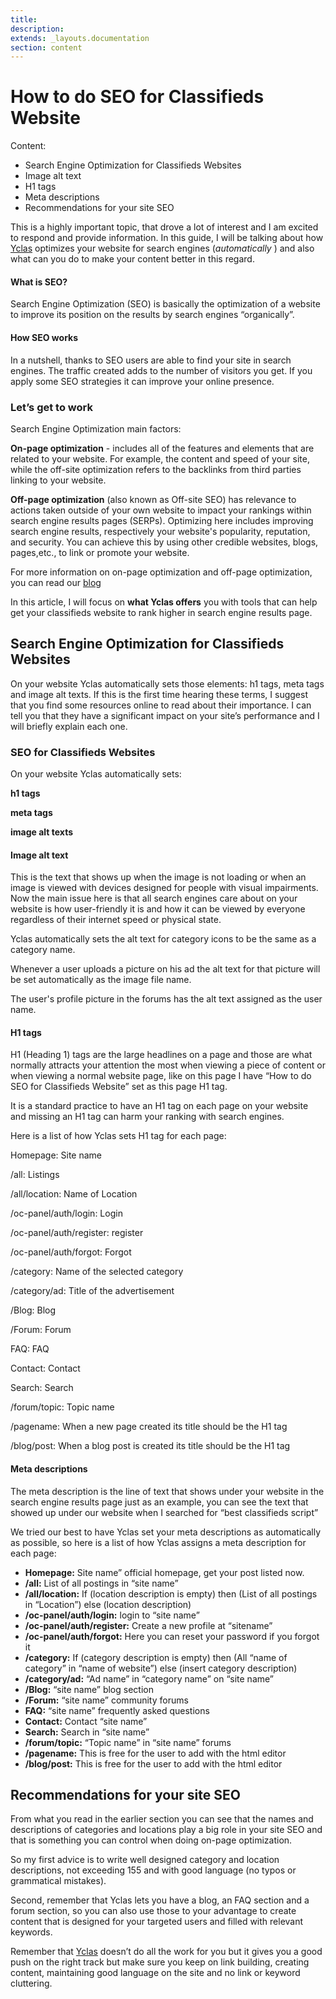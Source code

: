 ```yaml
---
title:
description:
extends: _layouts.documentation
section: content
---
```


# How to do SEO for Classifieds Website
Content:
-   Search Engine Optimization for Classifieds Websites
-   Image alt text
-    H1 tags
-   Meta descriptions
-   Recommendations for your site SEO

This is a highly important topic, that drove a lot of interest and I am excited to respond and provide information. 
In this guide, I will be talking about how  [Yclas](http://yclas.com/)  optimizes your website for search engines (*automatically* ) and also what can you do to make your content better in this regard.

#### What is SEO?  

Search Engine Optimization (SEO) is basically the optimization of a website to improve its position on the results by search engines “organically”.

#### How SEO works

In a nutshell, thanks to SEO users are able to find your site in search engines. The traffic created adds to the number of visitors you get. If you apply some SEO strategies it can improve your online presence. 

### Let’s get to work

Search Engine Optimization main factors:

**On-page optimization** - includes all of the features and elements that are related to your website. For example, the content and speed of your site, while the off-site optimization refers to the backlinks from third parties linking to your website.

**Off-page optimization** (also known as Off-site SEO) has relevance to actions taken outside of your own website to impact your rankings within search engine results pages (SERPs). Optimizing here includes improving search engine results, respectively your website's popularity, reputation, and security. You can achieve this by using other credible websites, blogs, pages,etc., to link or promote your website.

For more information on on-page optimization and off-page optimization, you can read our [blog](https://yclas.com/blog/seo-for-classified-websites-with-yclas.html)

In this article, I will focus on  **what Yclas offers**  you with tools that can help get your classifieds website to rank higher in search engine results page.

## Search Engine Optimization for Classifieds Websites

On your website Yclas automatically sets those elements: h1 tags, meta tags and image alt texts. If this is the first time hearing these terms, I suggest that you find some resources online to read about their importance. I can tell you that they have a significant impact on your site’s performance and I will briefly explain each one.


### SEO for Classifieds Websites

On your website Yclas automatically sets:

**h1 tags**

**meta tags**

**image alt texts**

#### Image alt text

This is the text that shows up when the image is not loading or when an image is viewed with devices designed for people with visual impairments. Now the main issue here is that all search engines care about on your website is how user-friendly it is and how it can be viewed by everyone regardless of their internet speed or physical state.

Yclas automatically sets the alt text for category icons to be the same as a category name.

Whenever a user uploads a picture on his ad the alt text for that picture will be set automatically as the image file name.

The user's profile picture in the forums has the alt text assigned as the user name.

#### H1 tags

H1 (Heading 1) tags are the large headlines on a page and those are what normally attracts your attention the most when viewing a piece of content or when viewing a normal website page, like on this page I have “How to do SEO for Classifieds Website” set as this page H1 tag.

It is a standard practice to have an H1 tag on each page on your website and missing an H1 tag can harm your ranking with search engines.

Here is a list of how Yclas sets H1 tag for each page:

Homepage: Site name

/all: Listings

/all/location: Name of Location

/oc-panel/auth/login: Login

/oc-panel/auth/register: register

/oc-panel/auth/forgot: Forgot

/category: Name of the selected category

/category/ad: Title of the advertisement

/Blog: Blog

/Forum: Forum

FAQ: FAQ

Contact: Contact

Search: Search

/forum/topic: Topic name

/pagename: When a new page created its title should be the H1 tag

/blog/post: When a blog post is created its title should be the H1 tag

#### Meta descriptions

The meta description is the line of text that shows under your website in the search engine results page just as an example, you can see the text that showed up under our website when I searched for “best classifieds script”

We tried our best to have Yclas set your meta descriptions as automatically as possible, so here is a list of how Yclas assigns a meta description for each page:

-   **Homepage:**  Site name” official homepage, get your post listed now.
-   **/all:**  List of all postings in “site name”
-   **/all/location:**  If (location description is empty) then (List of all postings in “Location”) else (location description)
-   **/oc-panel/auth/login:**  login to “site name”
-   **/oc-panel/auth/register:**  Create a new profile at “sitename”
-   **/oc-panel/auth/forgot:**  Here you can reset your password if you forgot it
-   **/category:**  If (category description is empty) then (All “name of category” in “name of website”) else (insert category description)
-   **/category/ad:**  “Ad name” in “category name” on “site name”
-   **/Blog:**  “site name” blog section
-   **/Forum:**  “site name” community forums
-   **FAQ:**  “site name” frequently asked questions
-   **Contact:**  Contact “site name”
-   **Search:**  Search in “site name”
-   **/forum/topic:**  “Topic name” in “site name” forums
-   **/pagename:**  This is free for the user to add with the html editor
-   **/blog/post:**  This is free for the user to add with the html editor

## Recommendations for your site SEO

From what you read in the earlier section you can see that the names and descriptions of categories and locations play a big role in your site SEO and that is something you can control when doing on-page optimization.

So my first advice is to write well designed category and location descriptions, not exceeding 155 and with good language (no typos or grammatical mistakes).

Second, remember that Yclas lets you have a blog, an FAQ section and a forum section, so you can also use those to your advantage to create content that is designed for your targeted users and filled with relevant keywords.

Remember that  [Yclas](http://yclas.com/)  doesn’t do all the work for you but it gives you a good push on the right track but make sure you keep on link building, creating content, maintaining good language on the site and no link or keyword cluttering.
